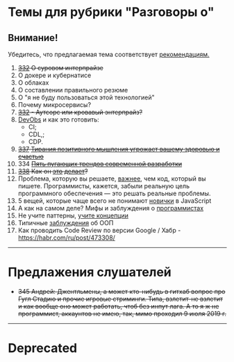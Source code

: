 # Темы для рубрики "Разговоры о"
## Внимание!
Убедитесь, что предлагаемая тема соответствует [рекомендациям.](Recommendations_for_the_proposed_topics.md)

1. ~~[332](https://tpair.org/podcast/tp-332/ "tpair.org") О суровом интерпрайзе~~
1. О докере и кубернатисе
1. О облаках
1. О составлении правильного резюме
1. О "я не буду пользоваться этой технологией"
1. Почему микросервисы?
1. ~~[332](https://tpair.org/podcast/tp-332/ "tpair.org") - Аутсорс или кровавый энтерпрайз?~~
1. [DevObs](https://habr.com/ru/company/funcorp/blog/463505/ "habr.com") и как это готовить:
    - CI;
    - CDL,;
    - CDP.
1. ~~[337](https://tpair.org/podcast/tp-337/) [Тирания позитивного мышления угрожает вашему здоровью и счастью](https://habr.com/ru/post/464265/ "habr.com")~~
1. 334 ~~[Пять пугающих трендов современной разработки](https://habr.com/ru/company/oleg-bunin/blog/459446/ "habr.com")~~
1. ~~[338](https://tpair.org/podcast/tp-338/) Как он [это](https://www.youtube.com/watch?v=HA2rEyG2UfE&feature=youtu.be) [делает](https://habr.com/ru/post/465643)?~~
1. Проблема, которую вы решаете, [важнее](https://habr.com/ru/post/465873/), чем код, который вы пишете. Программисты, кажется, забыли реальную цель программного обеспечения — это решать реальные проблемы.
1. 5 вещей, которые чаще всего не понимают [новички](https://habr.com/ru/company/otus/blog/466873/) в JavaScript
1. А как на самом деле? Мифы и заблуждения о [программистах](https://habr.com/ru/article/467367/)
1. Не учите паттерны, [учите концепции](https://habr.com/ru/post/468885/)
1. Типичные [заблуждения](https://habr.com/ru/company/piter/blog/469135/) об ООП
1. Как проводить Code Review по версии Google / Хабр - https://habr.com/ru/post/473308/

---

# Предлажения слушателей

- ~~345 Андрей: Джентльмены, а может кто-нибудь в гитхаб вопрос про Гугл Стадию и прочие игровые стриминги. Типа, взлетит-не взлетит и как вообще оно может работать, чтоб без инпут лага. 
А то я ж не программист, аккаунтов не имею, так, мимо проходил
9 июля 2019 г.~~

---

# Deprecated
